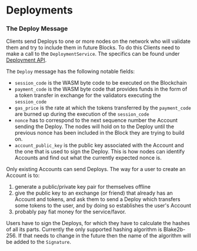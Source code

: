 # Deployments

### The Deploy Message

Clients send Deploys to one or more nodes on the network who will validate them and try to include them in future Blocks. To do this Clients need to make a call to the `DeploymentService`. The specifics can be found under [Deployment API](../appendix/grpc-interfaces.md#deployment-api).

The `Deploy` message has the following notable fields:

* `session_code` is the WASM byte code to be executed on the Blockchain
* `payment_code` is the WASM byte code that provides funds in the form of a token transfer in exchange for the validators executing the `session_code`
* `gas_price` is the rate at which the tokens transferred by the `payment_code` are burned up during the execution of the `session_code`
* `nonce` has to correspond to the next sequence number the Account sending the Deploy. The nodes will hold on to the Deploy until the previous nonce has been included in the Block they are trying to build on.
* `account_public_key` is the public key associated with the Account and the one that is used to sign the Deploy. This is how nodes can identify Accounts and find out what the currently expected nonce is.

Only existing Accounts can send Deploys. The way for a user to create an Account is to:

1. generate a public/private key pair for themselves offline
2. give the public key to an exchange \(or friend\) that already has an Account and tokens, and ask them to send a Deploy which transfers some tokens to the user, and by doing so establishes the user's Account
3. probably pay fiat money for the service/favor.

Users have to sign the Deploys, for which they have to calculate the hashes of all its parts. Currently the only supported hashing algorithm is Blake2b-256. If that needs to change in the future then the name of the algorithm will be added to the `Signature`.

